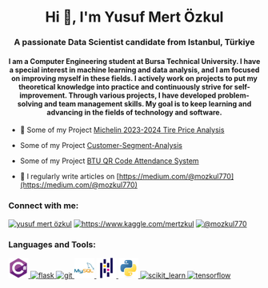 <h1 align="center">Hi 👋, I'm Yusuf Mert Özkul</h1>
<h3 align="center">A passionate Data Scientist candidate from Istanbul, Türkiye</h3>
<h4 align="center">I am a Computer Engineering student at Bursa Technical University. I have a special interest in machine learning 
and data analysis, and I am focused on improving myself in these fields. I actively work on projects to put my 
theoretical knowledge into practice and continuously strive for self-improvement. Through various projects, I have 
developed problem-solving and team management skills. My goal is to keep learning and advancing in the fields 
of technology and software. </h4>

- 🔭 Some of my Project [Michelin 2023-2024 Tire Price Analysis](https://github.com/YusufMerrt/Michelin-2023-2024-lastik-fiyat-analizi)

- Some of my Project [Customer-Segment-Analysis](https://github.com/YusufMerrt/Customer-Segment-Analysis)

- Some of my Project [BTU QR Code Attendance System](https://github.com/YusufMerrt/Qrkod-Yoklama)

- 📝 I regularly write articles on [https://medium.com/@mozkul770](https://medium.com/@mozkul770)

<h3 align="left">Connect with me:</h3>
<p align="left">
<a href="https://linkedin.com/in/yusuf mert özkul" target="blank"><img align="center" src="https://raw.githubusercontent.com/rahuldkjain/github-profile-readme-generator/master/src/images/icons/Social/linked-in-alt.svg" alt="yusuf mert özkul" height="30" width="40" /></a>
<a href="https://kaggle.com/https://www.kaggle.com/mertzkul" target="blank"><img align="center" src="https://raw.githubusercontent.com/rahuldkjain/github-profile-readme-generator/master/src/images/icons/Social/kaggle.svg" alt="https://www.kaggle.com/mertzkul" height="30" width="40" /></a>
<a href="https://medium.com/@mozkul770" target="blank"><img align="center" src="https://raw.githubusercontent.com/rahuldkjain/github-profile-readme-generator/master/src/images/icons/Social/medium.svg" alt="@mozkul770" height="30" width="40" /></a>
</p>

<h3 align="left">Languages and Tools:</h3>
<p align="left"> <a href="https://www.w3schools.com/cs/" target="_blank" rel="noreferrer"> <img src="https://raw.githubusercontent.com/devicons/devicon/master/icons/csharp/csharp-original.svg" alt="csharp" width="40" height="40"/> </a> <a href="https://flask.palletsprojects.com/" target="_blank" rel="noreferrer"> <img src="https://www.vectorlogo.zone/logos/pocoo_flask/pocoo_flask-icon.svg" alt="flask" width="40" height="40"/> </a> <a href="https://git-scm.com/" target="_blank" rel="noreferrer"> <img src="https://www.vectorlogo.zone/logos/git-scm/git-scm-icon.svg" alt="git" width="40" height="40"/> </a> <a href="https://www.mysql.com/" target="_blank" rel="noreferrer"> <img src="https://raw.githubusercontent.com/devicons/devicon/master/icons/mysql/mysql-original-wordmark.svg" alt="mysql" width="40" height="40"/> </a> <a href="https://pandas.pydata.org/" target="_blank" rel="noreferrer"> <img src="https://raw.githubusercontent.com/devicons/devicon/2ae2a900d2f041da66e950e4d48052658d850630/icons/pandas/pandas-original.svg" alt="pandas" width="40" height="40"/> </a> <a href="https://www.python.org" target="_blank" rel="noreferrer"> <img src="https://raw.githubusercontent.com/devicons/devicon/master/icons/python/python-original.svg" alt="python" width="40" height="40"/> </a> <a href="https://scikit-learn.org/" target="_blank" rel="noreferrer"> <img src="https://upload.wikimedia.org/wikipedia/commons/0/05/Scikit_learn_logo_small.svg" alt="scikit_learn" width="40" height="40"/> </a> <a href="https://www.tensorflow.org" target="_blank" rel="noreferrer"> <img src="https://www.vectorlogo.zone/logos/tensorflow/tensorflow-icon.svg" alt="tensorflow" width="40" height="40"/> </a> </p>
